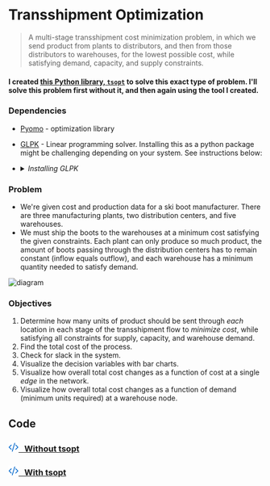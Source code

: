 # Transshipment Optimization

> A multi-stage transshipment cost minimization problem, in which we send product from plants to distributors, and then from those distributors to warehouses, for the lowest possible cost, while satisfying demand, capacity, and supply constraints.

#### I created [this Python library, `tsopt`](https://github.com/ryayoung/tsopt) to solve this exact type of problem. I'll solve this problem first without it, and then again using the tool I created.

### Dependencies
- [Pyomo](https://pyomo.readthedocs.io/en/stable/) - optimization library
- [GLPK](https://www.gnu.org/software/glpk/) - Linear programming solver. Installing this as a python package might be challenging depending on your system. See instructions below:

- <details>
    <summary><i>Installing GLPK</i></summary>

    - If using a conda environment, run `conda install -c conda-forge glpk`
    - I use standard Python virtual environments, and `pip install` does not work for me (Mac). However, if you're on a Mac, there is an easy solution. Assuming you have [homebrew](https://brew.sh/) installed, run `brew install glpk` and it will be install globally on your system.
    - If the above doesn't work or apply to you, please troubleshoot on google. Good luck!

    </details>


### Problem
- We're given cost and production data for a ski boot manufacturer. There are three manufacturing plants, two distribution centers, and five warehouses.
- We must ship the boots to the warehouses at a minimum cost satisfying the given constraints. Each plant can only produce so much product, the amount of boots passing through the distribution centers has to remain constant (inflow equals outflow), and each warehouse has a minimum quantity needed to satisfy demand.

<img width="400" alt="diagram" src="https://user-images.githubusercontent.com/90723578/177877288-5e4d91aa-05cc-45a4-b99f-fb63152a3e12.png">


### Objectives
1. Determine how many units of product should be sent through *each* location in each stage of the transshipment flow to *minimize cost*, while satisfying all constraints for supply, capacity, and warehouse demand.
2. Find the total cost of the process.
3. Check for slack in the system. 
4. Visualize the decision variables with bar charts.
5. Visualize how overall total cost changes as a function of cost at a single *edge* in the network.
6. Visualize how overall total cost changes as a function of demand (minimum units required) at a warehouse node.

## Code

### <a href="https://github.com/ryayoung/transshipment-optimization/blob/main/solution_without_tsopt.ipynb"><img src="https://github.com/ryayoung/icons/blob/main/svg/code.slash.blue.svg" height="20"/> &nbsp; Without tsopt</a>

### <a href="https://github.com/ryayoung/transshipment-optimization/blob/main/solution_with_tsopt.ipynb"><img src="https://github.com/ryayoung/icons/blob/main/svg/code.slash.blue.svg" height="20"/> &nbsp; With tsopt</a>
